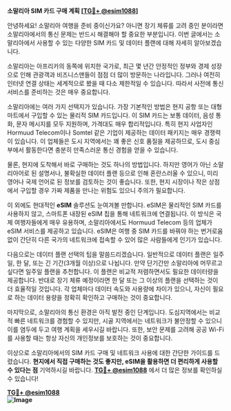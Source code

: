 **소말리아 SIM 카드 구매 계획 [[TG💪+ @esim1088](https://t.me/s/esim1088)]**

안녕하세요! 소말리아 여행을 준비 중이신가요? 아니면 장기 체류를 고려 중인 분이라면 소말리아에서의 통신 문제는 반드시 해결해야 할 중요한 부분입니다. 이번 글에서는 소말리아에서 사용할 수 있는 다양한 SIM 카드 및 데이터 플랜에 대해 자세히 알아보겠습니다.

소말리아는 아프리카의 동쪽에 위치한 국가로, 최근 몇 년간 안정적인 정부와 경제 성장으로 인해 관광객과 비즈니스맨들이 점점 더 많이 방문하는 나라입니다. 그러나 여전히 인터넷 연결 상태는 세계적으로 봤을 때 다소 제한적일 수 있습니다. 따라서 사전에 통신 서비스를 준비하는 것은 매우 중요합니다.

소말리아에는 여러 가지 선택지가 있습니다. 가장 기본적인 방법은 현지 공항 또는 대형 마트에서 구입할 수 있는 물리적 SIM 카드입니다. 이 SIM 카드는 보통 데이터, 음성 통화, 문자 메시지를 모두 지원하며, 가격대도 매우 합리적입니다. 특히 현지 사업자인 Hormuud Telecom이나 Somtel 같은 기업이 제공하는 데이터 패키지는 매우 경쟁력이 있습니다. 이 업체들은 도시 지역에서는 꽤 좋은 신호 품질을 제공하므로, 도시 중심부에서 활동한다면 충분히 만족스러운 통신 경험을 얻을 수 있습니다.

물론, 현지에 도착해서 바로 구매하는 것도 하나의 방법입니다. 하지만 영어가 아닌 소말리아어로 된 설명서나, 불확실한 데이터 플랜 등으로 인해 혼란스러울 수 있으니, 미리 영어나 국제 언어로 된 정보를 검토하는 것이 좋습니다. 또한, 현지 시장이나 작은 상점에서 구입할 경우 가짜 제품을 만나는 위험도 있으니 주의가 필요합니다.

이 외에도 현대적인 **eSIM** 솔루션도 눈여겨볼 만합니다. eSIM은 물리적인 SIM 카드를 사용하지 않고, 스마트폰 내장된 eSIM 칩을 통해 네트워크에 연결됩니다. 이 방식은 국제 여행자들에게 매우 유용하며, 소말리아에서도 Hormuud Telecom 등의 업체가 eSIM 서비스를 제공하고 있습니다. eSIM은 여행 중 SIM 카드를 바꿔야 하는 번거로움 없이 간단히 다른 국가의 네트워크에 접속할 수 있어 많은 사람들에게 인기가 있습니다.

다음으로는 데이터 플랜 선택의 팁을 말씀드리겠습니다. 일반적으로 데이터 플랜은 일주일, 한 달, 또는 긴 기간(3개월 이상)으로 나뉩니다. 만약 단기간만 소말리아에 머무르고 싶다면 일주일 플랜을 추천합니다. 이 플랜은 비교적 저렴하면서도 필요한 데이터량을 제공합니다. 반대로 장기 체류 예정이라면 한 달 또는 그 이상의 플랜을 선택하는 것이 더 효율적일 것입니다. 각 업체마다 데이터 속도와 사용량에 차이가 있으니, 자신이 필요로 하는 데이터 용량을 정확히 확인하고 구매하는 것이 중요합니다.

마지막으로, 소말리아의 통신 환경은 아직 발전 중인 단계입니다. 도심지역에서는 비교적 빠른 네트워크를 경험할 수 있지만, 시골 지역에서는 네트워크가 불안정할 수 있으니 이를 염두에 두고 여행 계획을 세우시길 바랍니다. 또한, 보안 문제를 고려해 공공 Wi-Fi를 사용할 때는 항상 자신의 개인정보를 보호하는 것이 중요합니다.

이상으로 소말리아에서의 SIM 카드 구매 및 네트워크 사용에 대한 간단한 가이드를 드렸습니다. **현지에서 직접 구매하는 것도 좋지만, eSIM을 활용하면 더 편리하게 사용할 수 있다는 점** 기억하시길 바랍니다. **[TG💪+ @esim1088](https://t.me/s/esim1088)** 에서 더 많은 정보를 확인하실 수 있습니다!

**[TG💪+ @esim1088](https://t.me/s/esim1088)  
![Image](https://i.postimg.cc/Y0z9fWf4/image.png)**